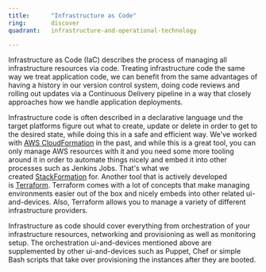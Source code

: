 ```yaml
---
title:      "Infrastructure as Code"
ring:       discover
quadrant:   infrastructure-and-operational-technology

---
```


Infrastructure as Code (IaC) describes the process of managing all infrastructure resources via code. Treating infrastructure code the same way we treat application code, we can benefit from the same advantages of having a history in our version control system, doing code reviews and rolling out updates via a Continuous Delivery pipeline in a way that closely approaches how we handle application deployments.

Infrastructure code is often described in a declarative language und the target platforms figure out what to create, update or delete in order to get to the desired state, while doing this in a safe and efficient way. We've worked with [AWS CloudFormation](https://aws.amazon.com/de/cloudformation/) in the past, and while this is a great tool, you can only manage AWS resources with it and you need some more tooling around it in order to automate things nicely and embed it into other processes such as Jenkins Jobs. That's what we created [StackFormation](https://github.com/AOEpeople/StackFormation) for. Another tool that is actively developed is [Terraform](https://www.terraform.io/). Terraform comes with a lot of concepts that make managing environments easier out of the box and nicely embeds into other related ui-and-devices. Also, Terraform allows you to manage a variety of different infrastructure providers.

Infrastructure as code should cover everything from orchestration of your infrastructure resources, networking and provisioning as well as monitoring setup. The orchestration ui-and-devices mentioned above are supplemented by other ui-and-devices such as Puppet, Chef or simple Bash scripts that take over provisioning the instances after they are booted.
